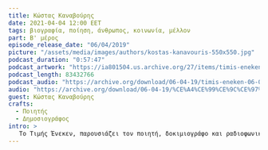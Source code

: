 ```yaml
---
title: Κώστας Καναβούρης
date: 2021-04-04 12:00 EET
tags: βιογραφία, ποίηση, άνθρωπος, κοινωνία, μέλλον
part: Β' μέρος
episode_release_date: "06/04/2019"
picture: "/assets/media/images/authors/kostas-kanavouris-550x550.jpg"
podcast_duration: "0:57:47"
podcast_artwork: "https://ia801504.us.archive.org/27/items/timis-eneken-20190330/kostas-kanavouris-podcast.png"
podcast_length: 83432766
podcast_audio: "https://archive.org/download/06-04-19/timis-eneken-06-04-19-kostas-kanavouris-v-meros-afieroma-archeio.mp3"
audio: "https://archive.org/download/06-04-19/%CE%A4%CE%99%CE%9C%CE%97%CE%A3%20%CE%95%CE%9D%CE%95%CE%9A%CE%95%CE%9D%2006-04-19%20%CE%9A%CE%A9%CE%A3%CE%A4%CE%91%CE%A3%20%CE%9A%CE%91%CE%9D%CE%91%CE%92%CE%9F%CE%A5%CE%A1%CE%97%CE%A3%20%CE%92%27%20%CE%9C%CE%95%CE%A1%CE%9F%CE%A3%20%28%CE%91%CE%A6%CE%99%CE%95%CE%A1%CE%A9%CE%9C%CE%91%20-%20%CE%91%CE%A1%CE%A7%CE%95%CE%99%CE%9F%29.mp3"
guest: Κώστας Καναβούρης
crafts:
  - Ποιητής
  - Δημοσιογράφος
intro: >
   Το Τιμής Ένεκεν, παρουσιάζει τον ποιητή, δοκιμιογράφο και ραδιοφωνικό παραγωγό του Τρίτου Προγράμματος, Κώστα Καναβούρη σε μία συναισθηματική παράθεση κοινωνικών και ανθρώπινων ζητημάτων. Γνωριμία μ’ έναν ακτιβιστή συναισθηματικής διανόησης. Τιμής Ένεκεν για τον ποιητή Κώστα Καναβούρη.
---
```



